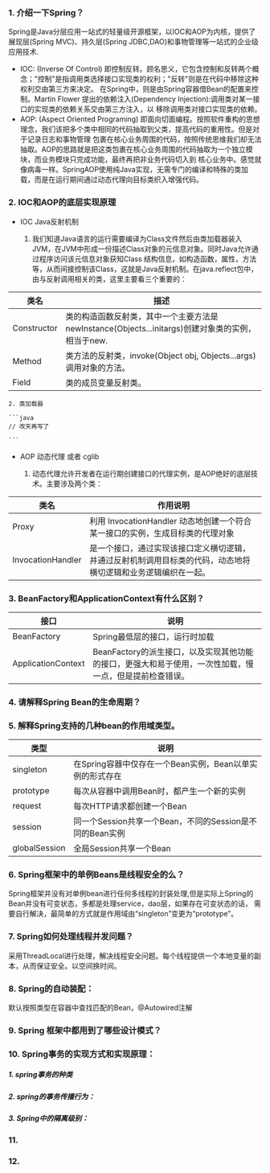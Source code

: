 ### 1. 介绍一下Spring？

Spring是Java分层应用一站式的轻量级开源框架，以IOC和AOP为内核，提供了展现层(Spring MVC)、持久层(Spring JDBC,DAO)和事物管理等一站式的企业级应用技术.

- IOC: (Inverse Of Control) 即控制反转。顾名思义，它包含控制和反转两个概念；"控制"是指调用类选择接口实现类的权利；"反转"则是在代码中移除这种权利交由第三方来决定。
在Spring中，则是由Spring容器借Bean的配置来控制。Martin Flower 提出的依赖注入(Dependency Injection):调用类对某一接口的实现类的依赖关系交由第三方注入，以
移除调用类对接口实现类的依赖。
- AOP: (Aspect Oriented Programing) 即面向切面编程。按照软件重构的思想理念，我们该把多个类中相同的代码抽取到父类，提高代码的重用性。但是对于记录日志和事物管理
包裹在核心业务周围的代码，按照传统思维我们却无法抽取。AOP的思路就是把这类包裹在核心业务周围的代码抽取为一个独立模块，而业务模块只完成功能，最终再把非业务代码切入到
核心业务中。感觉就像病毒一样。SpringAOP使用纯Java实现，无需专门的编译和特殊的类加载，而是在运行期间通过动态代理向目标类织入增强代码。

### 2. IOC和AOP的底层实现原理

- IOC Java反射机制
    
    1. 我们知道Java语言的运行需要编译为Class文件然后由类加载器装入JVM，在JVM中形成一份描述Class对象的元信息对象。同时Java允许通过程序访问该元信息对象获知Class
    结构信息，如构造函数，属性，方法等，从而间接控制该Class，这就是Java反射机制。在java.reflect包中，由与反射调用相关的类，这里主要看三个重要的：
    
类名 | 描述 |
-- | -- |
Constructor | 类的构造函数反射类，其中一个主要方法是 newInstance(Objects...initargs)创建对象类的实例，相当于new.
Method | 类方法的反射类，invoke(Object obj, Objects...args)调用对象的方法。
Field | 类的成员变量反射类。
    
    2. 类加载器
    
    ```java
    // 改天再写了
    
    ```
         
- AOP 动态代理 或者 cglib

    1. 动态代理允许开发者在运行期创建接口的代理实例，是AOP绝好的底层技术。主要涉及两个类：
    
类名 | 作用说明 |
-- | -- |
Proxy | 利用 InvocationHandler 动态地创建一个符合某一接口的实例，生成目标类的代理对象
InvocationHandler | 是一个接口，通过实现该接口定义横切逻辑，并通过反射机制调用目标类的代码，动态地将横切逻辑和业务逻辑编织在一起。


### 3. BeanFactory和ApplicationContext有什么区别？

接口| 说明|
-- | -- |
BeanFactory | Spring最低层的接口，运行时加载
ApplicationContext | BeanFactory的派生接口，以及实现其他功能的接口，更强大和易于使用，一次性加载，慢一点，但是提前检查错误。

### 4. 请解释Spring Bean的生命周期？

### 5. 解释Spring支持的几种bean的作用域类型。

类型 | 说明 |
-- | -- |
singleton | 在Spring容器中仅存在一个Bean实例，Bean以单实例的形式存在
prototype | 每次从容器中调用Bean时，都产生一个新的实例
request| 每次HTTP请求都创建一个Bean
session | 同一个Session共享一个Bean，不同的Session是不同的Bean实例
globalSession | 全局Session共享一个Bean

### 6. Spring框架中的单例Beans是线程安全的么？

Spring框架并没有对单例bean进行任何多线程的封装处理,但是实际上Spring的Bean并没有可变状态，多都是处理service，dao层，如果存在可变状态的话，
需要自行解决，最简单的方式就是作用域由“singleton”变更为“prototype”。

### 7. Spring如何处理线程并发问题？

采用ThreadLocal进行处理，解决线程安全问题。每个线程提供一个本地变量的副本，从而保证安全。以空间换时间。

### 8. Spring的自动装配：

默认按照类型在容器中查找匹配的Bean，@Autowired注解

### 9. Spring 框架中都用到了哪些设计模式？

### 10. Spring事务的实现方式和实现原理：

##### 1. spring事务的种类

##### 2. spring的事务传播行为：

##### 3. Spring中的隔离级别：

### 11.

### 12.